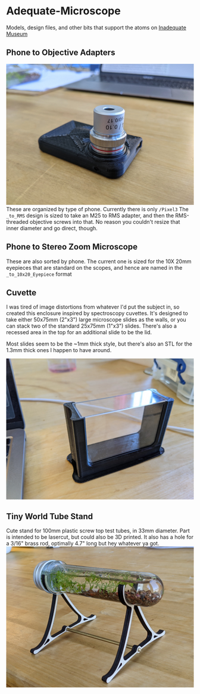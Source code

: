 # Adequate-Microscope

Models, design files, and other bits that support the atoms on [Inadequate Museum](https://www.inadequatemuseum.com)

## Phone to Objective Adapters
![Objective Adapter](/Pixel3/Pixel3_to_RMS_objective.jpg)
These are organized by type of phone. Currently there is only `/Pixel3`
The `_to_RMS` design is sized to take an M25 to RMS adapter, and then the RMS-threaded objective screws into that. No reason you couldn't resize that inner diameter and go direct, though.

## Phone to Stereo Zoom Microscope
These are also sorted by phone.
The current one is sized for the 10X 20mm eyepieces that are standard on the scopes, and hence are named in the `_to_10x20_Eyepiece` format

## Cuvette
I was tired of image distortions from whatever I'd put the subject in, so created this enclosure inspired by spectroscopy cuvettes. It's designed to take either 50x75mm (2"x3") large microscope slides as the walls, or you can stack two of the standard 25x75mm (1"x3") slides. There's also a recessed area in the top for an additional slide to be the lid.

Most slides seem to be the ~1mm thick style, but there's also an STL for the 1.3mm thick ones I happen to have around.

![Cuvette](/Cuvette/Cuvette.jpg)

## Tiny World Tube Stand
Cute stand for 100mm plastic screw top test tubes, in 33mm diameter. Part is intended to be lasercut, but could also be 3D printed. It also has a hole for a 3/16" brass rod, optimally 4.7" long but hey whatever ya got.
![Tube Stand](/TubeStand/TubeStand.jpg)
